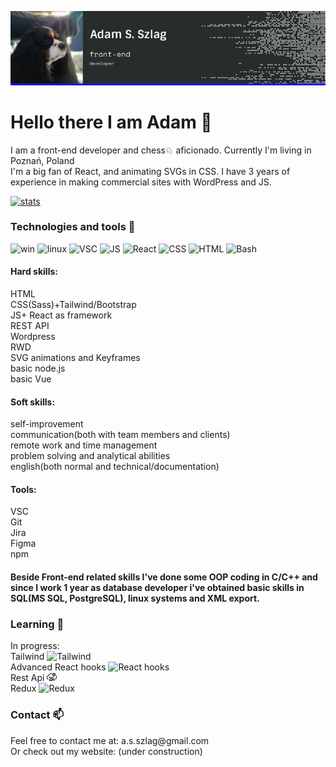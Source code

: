  ![Header](./banner_github.png)
# Hello there I am Adam 👋
<p>I am a front-end developer and chess♘ aficionado. Currently I'm living in Poznań, Poland<br>
I'm a big fan of React, and animating SVGs in CSS. I have 3 years of experience in making commercial sites with WordPress and JS.</p> 

   [![stats](https://github-readme-stats.vercel.app/api?username=AsSzlag&title_color=1116F8)](https://github.com/AsSzlag)
### Technologies and tools :wrench:
![win](https://img.shields.io/badge/OS-Windows-informational?style=flat&logo=windows&logoColor=white&color=1116F8)
![linux](https://img.shields.io/badge/OS-Linux-informational?style=flat&logo=linux&logoColor=white&color=1116F8)
![VSC](https://img.shields.io/badge/Editor-VSC-informational?style=flat&logo=vsc-idea&logoColor=white&color=1116F8)
![JS](https://img.shields.io/badge/Code-JavaScript-informational?style=flat&logo=javascript&logoColor=white&color=1116F8)
![React](https://img.shields.io/badge/Framework-React-informational?style=flat&logo=react&logoColor=white&color=1116F8)
![CSS](https://img.shields.io/badge/Style-Sass-informational?style=flat&logo=sass&logoColor=white&color=1116F8)
![HTML](https://img.shields.io/badge/Code-Html-informational?style=flat&logo=html&logoColor=white&color=1116F8)
![Bash](https://img.shields.io/badge/Shell-Bash-informational?style=flat&logo=gnu-bash&logoColor=white&color=1116F8)</br>
#### Hard skills:</br>
HTML</br>
CSS(Sass)+Tailwind/Bootstrap</br>
JS+ React as framework</br>
REST API</br>
Wordpress</br>
RWD</br>
SVG animations and Keyframes</br>
basic node.js</br>
basic Vue</br>
#### Soft skills:</br>
self-improvement</br>
communication(both with team members and clients)</br>
remote work and time management</br>
problem solving and analytical abilities</br>
english(both normal and technical/documentation)
#### Tools:</br>
VSC</br>
Git</br>
Jira</br>
Figma</br>
npm</br>
#### Beside Front-end related skills I've done some OOP coding in C/C++ and since I work 1 year as database developer i've obtained basic skills in SQL(MS SQL, PostgreSQL), linux systems and XML export.
### Learning :blue_book:
<p>
  In progress:<br>
  Tailwind 
  <img src="https://raw.githubusercontent.com/simple-icons/simple-icons/develop/icons/tailwindcss.svg" alt="Tailwind" width="16"/> <br>
  Advanced React hooks 
    <img src="https://upload.wikimedia.org/wikipedia/commons/a/a7/React-icon.svg" alt="React hooks" width="16"/> <br>
  Rest Api 
    <img src="./rest-api.svg" alt="Rest-api" width="16"/> <br>
  Redux 
   <img src="https://raw.githubusercontent.com/simple-icons/simple-icons/develop/icons/redux.svg" alt="Redux" width="16"/> <br>
  </p>
  
### Contact :mailbox:
<p>
  Feel free to contact me at: a.s.szlag@gmail.com</br>
  Or check out my website: (under construction)
  </p> 
